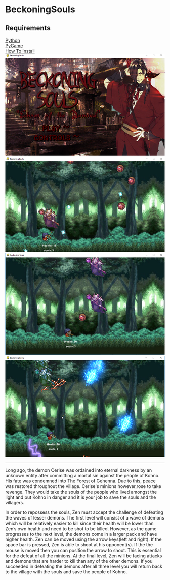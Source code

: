 # BeckoningSouls

<h2>Requirements</h2>
<a href="https://www.python.org/downloads/">Python</a><br>
<a href="https://www.lfd.uci.edu/~gohlke/pythonlibs/#pygame">PyGame</a><br>
<a href="https://www.youtube.com/watch?v=_GikMdhAhv0&t=58s">How To Install</a><br>


<img src="https://github.com/biswasprianka/BeckoningSouls/blob/master/TitleSceeneen.png">
<img src="https://github.com/biswasprianka/BeckoningSouls/blob/master/level11.png">
<img src="https://github.com/biswasprianka/BeckoningSouls/blob/master/level22.png">
<img src="https://github.com/biswasprianka/BeckoningSouls/blob/master/level33.png">

<hr>
<p>
Long ago, the demon Cerise was ordained into eternal darkness by an unknown entity after committing a mortal sin against the people of Kohno. His fate was condemned into The Forest of Gehenna. Due to this, peace was restored throughout the village.  Cerise's minions however,rose to take revenge. They would take the souls of the people who lived amongst the light and put Kohno in danger and it is your job to save the souls and the villagers. 
</p>
<p>
In order to repossess the souls, Zen must accept the challenge of defeating the waves of lesser demons. The first level will consist of a wave of demons which will be relatively easier to kill since their health will be lower than Zen’s own health and need to be shot to be killed. However, as the game progresses to the next level, the demons come in a larger pack and have higher health. Zen can be moved using the arrow keys(left and right). If the space bar is pressed, Zen is able to shoot at his opponent(s). If the the mouse is moved then you can position the arrow to shoot. This is essential for the defeat of all the minions. At the final level, Zen will be facing attacks and demons that are harder to kill than any of the other demons. If you succeeded in defeating the demons after all three level you will return back to the village with the souls and save the people of Kohno. 
</p>
